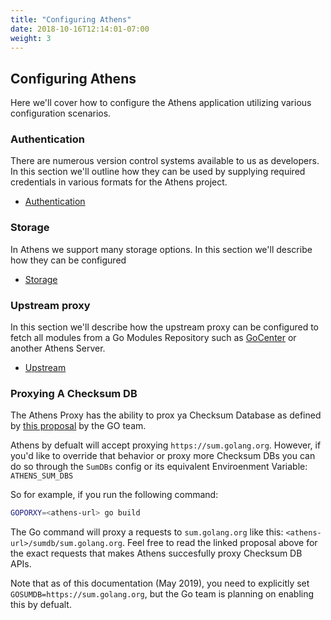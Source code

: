 ```yaml
---
title: "Configuring Athens"
date: 2018-10-16T12:14:01-07:00
weight: 3
---
```


## Configuring Athens
Here we'll cover how to configure the Athens application utilizing various configuration scenarios.

### Authentication
There are numerous version control systems available to us as developers.  In this section we'll outline how they can be used by supplying required credentials in various formats for the Athens project.

 - [Authentication](/configuration/authentication)
 
### Storage
In Athens we support many storage options. In this section we'll describe how they can be configured

 - [Storage](/configuration/storage)


 ### Upstream proxy
 In this section we'll describe how the upstream proxy can be configured to fetch all modules from a Go Modules Repository such as [GoCenter](https://gocenter.io) or another Athens Server.

  - [Upstream](/configuration/upstream)

### Proxying A Checksum DB
The Athens Proxy has the ability to prox ya Checksum Database as defined by [this proposal](https://go.googlesource.com/proposal/+/master/design/25530-sumdb.md) by the GO team.

Athens by defualt will accept proxying `https://sum.golang.org`. However, if you'd like to override that behavior or proxy more Checksum DBs you can do so through the `SumDBs` config or its equivalent Enviroenment Variable: `ATHENS_SUM_DBS` 

So for example, if you run the following command: 

```bash
GOPORXY=<athens-url> go build
```

The Go command will proxy a requests to `sum.golang.org` like this: `<athens-url>/sumdb/sum.golang.org`. Feel free to read the linked proposal above for the exact requests that makes Athens succesfully proxy Checksum DB APIs. 

Note that as of this documentation (May 2019), you need to explicitly set `GOSUMDB=https://sum.golang.org`, but the Go team is planning on enabling this by defualt. 
